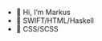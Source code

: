 - 👋 Hi, I’m Markus
- 👀 SWIFT/HTML/Haskell
- 🌱 CSS/SCSS

<!---
yobi-apps/yobi-apps is a ✨ special ✨ repository because its `README.md` (this file) appears on your GitHub profile.
You can click the Preview link to take a look at your changes.
--->
